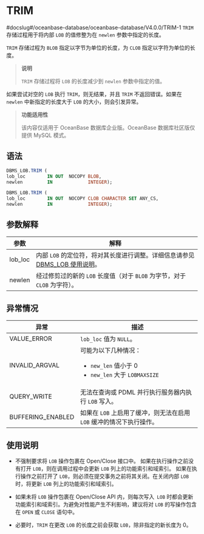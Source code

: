 TRIM 
=========================
#docslug#/oceanbase-database/oceanbase-database/V4.0.0/TRIM-1
`TRIM` 存储过程用于将内部 `LOB` 的值修整为在 `newlen` 参数中指定的长度。

`TRIM` 存储过程为 `BLOB` 指定以字节为单位的长度，为 `CLOB` 指定以字符为单位的长度。

>**说明**
>
>`TRIM` 存储过程将 `LOB` 的长度减少到 `newlen` 参数中指定的值。

如果尝试对空的 `LOB` 执行 `TRIM`，则无结果，并且 `TRIM` 不返回错误。如果在 `newlen` 中新指定的长度大于 `LOB` 的大小，则会引发异常。


>**功能适用性**
>
>该内容仅适用于 OceanBase 数据库企业版。OceanBase 数据库社区版仅提供 MySQL 模式。


语法 
-----------

```sql
DBMS_LOB.TRIM (
lob_loc        IN OUT  NOCOPY BLOB,
newlen         IN             INTEGER);

DBMS_LOB.TRIM (
lob_loc        IN OUT  NOCOPY CLOB CHARACTER SET ANY_CS,
newlen         IN             INTEGER);
```



参数解释 
-------------



| **参数**  |                                        **解释**                                         |
|---------|---------------------------------------------------------------------------------------|
| lob_loc | 内部 `LOB` 的定位符，将对其长度进行调整。详细信息请参见 [DBMS_LOB 使用说明](../8.DBMS_LOB/1.dbms_lob-overview.md)。 |
| newlen  | 经过修剪过的新的 `LOB` 长度值（对于 `BLOB` 为字节，对于 `CLOB` 为字符）。                                      |



异常情况 
-------------



|      **异常**       |                                                                              **描述**                                                                              |
|-------------------|------------------------------------------------------------------------------------------------------------------------------------------------------------------|
| VALUE_ERROR       | `lob_loc` 值为 `NULL`。                                                                                                                                             |
| INVALID_ARGVAL    | 可能为以下几种情况： <ul><li> `new_len` 值小于 0   </li><li> `new_len` 大于 `LOBMAXSIZE` </li></ul>   |
| QUERY_WRITE       | 无法在查询或 PDML 并行执行服务器内执行 `LOB` 写入。                                                                                                                                 |
| BUFFERING_ENABLED | 如果在 `LOB` 上启用了缓冲，则无法在启用 `LOB` 缓冲的情况下执行操作。                                                                                                                        |



使用说明 
-------------

* 不强制要求将 `LOB` 操作包裹在 Open/Close 接口中。 如果在执行操作之前没有打开 `LOB`，则在调用过程中会更新 `LOB` 列上的功能索引和域索引。 如果在执行操作之前打开了 `LOB`，则必须在提交事务之前将其关闭。在关闭内部 `LOB` 时，将更新 `LOB` 列上的功能索引和域索引。

  

* 如果未将 `LOB` 操作包裹在 Open/Close API 内，则每次写入` LOB` 时都会更新功能索引和域索引。为避免对性能产生不利影响，建议将对 `LOB` 的写操作包含在 `OPEN` 或 `CLOSE` 语句中。

  

* 必要时，`TRIM` 在更改 `LOB` 的长度之前会获取 `LOB`，除非指定的新长度为 0。

  



